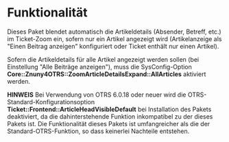 # Funktionalität

Dieses Paket blendet automatisch die Artikeldetails (Absender, Betreff, etc.) im Ticket-Zoom ein, sofern nur ein Artikel angezeigt wird (Artikelanzeige als "Einen Beitrag anzeigen" konfiguriert oder Ticket enthält nur einen Artikel).

Sofern die Artikeldetails für alle Artikel angezeigt werden sollen (bei Einstellung "Alle Beiträge anzeigen"), muss die SysConfig-Option __Core::Znuny4OTRS::ZoomArticleDetailsExpand::AllArticles__ aktiviert werden.

__HINWEIS__
Bei Verwendung von OTRS 6.0.18 oder neuer wird die OTRS-Standard-Konfigurationsoption __Ticket::Frontend::ArticleHeadVisibleDefault__ bei Installation des Pakets deaktiviert, da die dahinterstehende Funktion inkompatibel zu der dieses Pakets ist. Die Funktionalität dieses Pakets ist umfangreicher als die der Standard-OTRS-Funktion, so dass keinerlei Nachteile entstehen.
